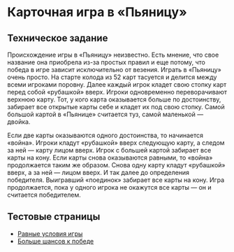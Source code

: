 # Карточная игра в «Пьяницу»

## Техническое задание

Происхождение игры в «Пьяницу» неизвестно.
Есть мнение, что свое название она приобрела из-за простых правил и еще потому,
что победа в игре зависит исключительно от везения.
Играть в «Пьяницу» очень просто. На старте колода из 52 карт тасуется и делится между всеми игроками поровну.
Далее каждый игрок кладет свою стопку карт перед собой «рубашкой» вверх.
Игроки одновременно переворачивают верхнюю карту.
Тот, у кого карта оказывается больше по достоинству, забирает все открытые карты себе и кладет их под свою стопку.
Самой большой картой в «Пьянице» считается туз, самой маленькой — двойка.

Если две карты оказываются одного достоинства, то начинается «война».
Игроки кладут «рубашкой» вверх следующую карту, а следом за ней — карту лицом вверх.
Игрок с большей картой забирает все карты на кону.
Если карты снова оказываются равными, то «война» продолжается таким же образом.
Снова одну карту кладут «рубашкой» вверх, а за ней — лицом вверх.
И так далее до определения победителя. Выигравший «поединок» забирает все карты на кону.
Игра продолжается, пока у одного игрока не окажутся все карты — он и считается победителем.

## Тестовые страницы

* [Равные условия игры](index.html)
* [Больше шансов к победе](index-test.html)